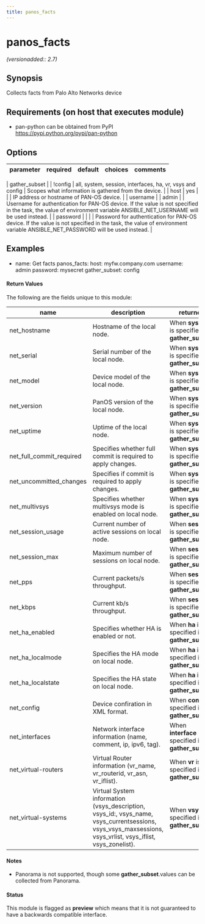 ```yaml
---
title: panos_facts
---
```

# panos_facts

_(versionadded:: 2.7)_


## Synopsis

Collects facts from Palo Alto Networks device


## Requirements (on host that executes module)

- pan-python can be obtained from PyPI https://pypi.python.org/pypi/pan-python

## Options

| parameter | required | default | choices | comments |
| --- | --- | --- | --- | --- |

| gather_subset |  | !config | all, system, session,
              interfaces, ha, vr, vsys and config | Scopes what information is gathered from the device. |
| host | yes |  |  | IP address or hostname of PAN-OS device. |
| username |  | admin |  | Username for authentication for PAN-OS device.  If the value is not specified in the task, the value of environment variable ANSIBLE_NET_USERNAME will be used instead. |
| password |  |  |  | Password for authentication for PAN-OS device. If the value is not specified in the task, the value of environment variable ANSIBLE_NET_PASSWORD will be used instead. |


## Examples

- name: Get facts
  panos_facts:
    host: myfw.company.com
    username: admin
    password: mysecret
    gather_subset: config
    
#### Return Values

The following are the fields unique to this module:

| name | description | returned | type | sample |
| --- | --- | --- | --- | --- |
| net_hostname | Hostname of the local node. | When **system** is specified in **gather_subset**. | str |  |
| net_serial | Serial number of the local node. | When **system** is specified in **gather_subset**. | str |  |
| net_model | Device model of the local node. | When **system** is specified in **gather_subset**. | str |  |
| net_version | PanOS version of the local node. | When **system** is specified in **gather_subset**. | str |  |
| net_uptime | Uptime of the local node. | When **system** is specified in **gather_subset**. | str | 469 days, 19:30:16 |
| net_full_commit_required | Specifies whether full commit is required to apply changes. | When **system** is specified in **gather_subset**. | bool |  |
| net_uncommitted_changes | Specifies if commit is required to apply changes. | When **system** is specified in **gather_subset**. | bool |  |
| net_multivsys | Specifies whether multivsys mode is enabled on local node. | When **system** is specified in **gather_subset**. | str |  |
| net_session_usage | Current number of active sessions on local node. | When **session** is specified in **gather_subset**. | int |  |
| net_session_max | Maximum number of sessions on local node. | When **session** is specified in **gather_subset**. | int |  |
| net_pps | Current packets/s throughput. | When **session** is specified in **gather_subset**. | int |  |
| net_kbps | Current kb/s throughput. | When **session** is specified in **gather_subset**. | int |  |
| net_ha_enabled | Specifies whether HA is enabled or not. | When **ha** is specified in **gather_subset**. | bool |  |
| net_ha_localmode | Specifies the HA mode on local node. | When **ha** is specified in **gather_subset**. | str | Active-Passive |
| net_ha_localstate | Specifies the HA state on local node. | When **ha** is specified in **gather_subset**. | str | active |
| net_config | Device confiration in XML format. | When **config** is specified in **gather_subset**. | str |  |
| net_interfaces | Network interface information (name, comment, ip, ipv6, tag). | When **interface** is specified in **gather_subset**. | dict |  |
| net_virtual-routers | Virtual Router information (vr_name, vr_routerid, vr_asn, vr_iflist). | When **vr** is specified in **gather_subset**. | dict |  |
| net_virtual-systems | Virtual System information (vsys_description, vsys_id:, vsys_name, vsys_currentsessions, vsys_vsys_maxsessions, vsys_vrlist, vsys_iflist, vsys_zonelist). | When **vsys** is specified in **gather_subset**. | dict |  |


#### Notes

- Panorama is not supported, though some **gather_subset**.values can be collected from Panorama.


#### Status

This module is flagged as **preview** which means that it is not guaranteed to have a backwards compatible interface.


